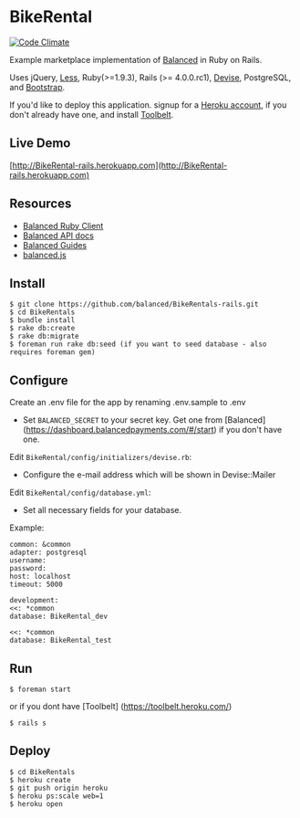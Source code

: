 BikeRental
============

[![Code Climate](https://codeclimate.com/github/balanced/BikeRentals-rails.png)](https://codeclimate.com/github/balanced/BikeRentals-rails)

Example marketplace implementation of [Balanced](https://www.balancedpayments.com) in Ruby on Rails.

Uses jQuery, [Less](http://lesscss.org/), Ruby(>=1.9.3), Rails (>= 4.0.0.rc1), [Devise](https://github.com/plataformatec/devise), PostgreSQL, and
[Bootstrap](http://twitter.github.com/bootstrap/).

If you'd like to deploy this application. signup for a [Heroku account](http://www.heroku.com/signup), if you don't already have one, and install [Toolbelt](https://toolbelt.heroku.com/).


Live Demo
----------

[http://BikeRental-rails.herokuapp.com](http://BikeRental-rails.herokuapp.com)


Resources
----------

* [Balanced Ruby Client](https://github.com/balanced/balanced-ruby)
* [Balanced API docs](https://docs.balancedpayments.com/1.1/api/?language=ruby)
* [Balanced Guides](https://docs.balancedpayments.com/1.1/guides/?language=ruby)
* [balanced.js](https://docs.balancedpayments.com/1.1/guides/balanced-js/?language=ruby)


Install
--------

    $ git clone https://github.com/balanced/BikeRentals-rails.git
    $ cd BikeRentals
    $ bundle install
    $ rake db:create
    $ rake db:migrate
    $ foreman run rake db:seed (if you want to seed database - also requires foreman gem)


Configure
----------

Create an .env file for the app by renaming .env.sample to .env

* Set `BALANCED_SECRET` to your secret key. Get one from [Balanced] (https://dashboard.balancedpayments.com/#/start) if you don't have one.

Edit `BikeRental/config/initializers/devise.rb`:

* Configure the e-mail address which will be shown in Devise::Mailer

Edit `BikeRental/config/database.yml`:

* Set all necessary fields for your database.

Example:

```
common: &common
adapter: postgresql
username:
password:
host: localhost
timeout: 5000
```

```
development:
<<: *common
database: BikeRental_dev
```

```test:
<<: *common
database: BikeRental_test
```



Run
----

    $ foreman start

or if you dont have [Toolbelt] (https://toolbelt.heroku.com/)

    $ rails s


Deploy
-------

    $ cd BikeRentals
    $ heroku create
    $ git push origin heroku
    $ heroku ps:scale web=1
    $ heroku open
